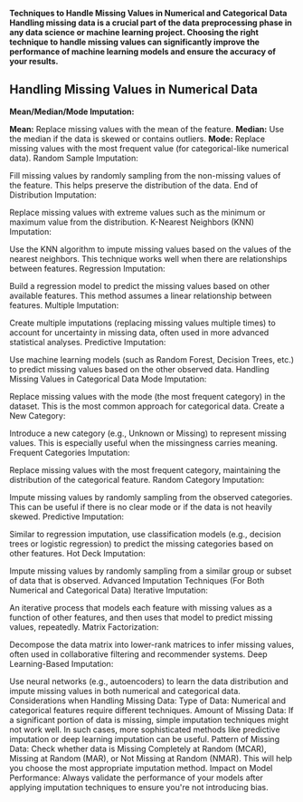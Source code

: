 **Techniques to Handle Missing Values in Numerical and Categorical Data
Handling missing data is a crucial part of the data preprocessing phase in any data science or machine learning project. Choosing the right technique to handle missing values can significantly improve the performance of machine learning models and ensure the accuracy of your results.**

## Handling Missing Values in Numerical Data

**Mean/Median/Mode Imputation:**

**Mean:** Replace missing values with the mean of the feature.
**Median:** Use the median if the data is skewed or contains outliers.
**Mode:** Replace missing values with the most frequent value (for categorical-like numerical data).
Random Sample Imputation:

Fill missing values by randomly sampling from the non-missing values of the feature. This helps preserve the distribution of the data.
End of Distribution Imputation:

Replace missing values with extreme values such as the minimum or maximum value from the distribution.
K-Nearest Neighbors (KNN) Imputation:

Use the KNN algorithm to impute missing values based on the values of the nearest neighbors. This technique works well when there are relationships between features.
Regression Imputation:

Build a regression model to predict the missing values based on other available features. This method assumes a linear relationship between features.
Multiple Imputation:

Create multiple imputations (replacing missing values multiple times) to account for uncertainty in missing data, often used in more advanced statistical analyses.
Predictive Imputation:

Use machine learning models (such as Random Forest, Decision Trees, etc.) to predict missing values based on the other observed data.
Handling Missing Values in Categorical Data
Mode Imputation:

Replace missing values with the mode (the most frequent category) in the dataset. This is the most common approach for categorical data.
Create a New Category:

Introduce a new category (e.g., Unknown or Missing) to represent missing values. This is especially useful when the missingness carries meaning.
Frequent Categories Imputation:

Replace missing values with the most frequent category, maintaining the distribution of the categorical feature.
Random Category Imputation:

Impute missing values by randomly sampling from the observed categories. This can be useful if there is no clear mode or if the data is not heavily skewed.
Predictive Imputation:

Similar to regression imputation, use classification models (e.g., decision trees or logistic regression) to predict the missing categories based on other features.
Hot Deck Imputation:

Impute missing values by randomly sampling from a similar group or subset of data that is observed.
Advanced Imputation Techniques (For Both Numerical and Categorical Data)
Iterative Imputation:

An iterative process that models each feature with missing values as a function of other features, and then uses that model to predict missing values, repeatedly.
Matrix Factorization:

Decompose the data matrix into lower-rank matrices to infer missing values, often used in collaborative filtering and recommender systems.
Deep Learning-Based Imputation:

Use neural networks (e.g., autoencoders) to learn the data distribution and impute missing values in both numerical and categorical data.
Considerations when Handling Missing Data:
Type of Data: Numerical and categorical features require different techniques.
Amount of Missing Data: If a significant portion of data is missing, simple imputation techniques might not work well. In such cases, more sophisticated methods like predictive imputation or deep learning imputation can be useful.
Pattern of Missing Data: Check whether data is Missing Completely at Random (MCAR), Missing at Random (MAR), or Not Missing at Random (NMAR). This will help you choose the most appropriate imputation method.
Impact on Model Performance: Always validate the performance of your models after applying imputation techniques to ensure you're not introducing bias.
